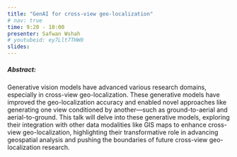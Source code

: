 ```yaml
---
title: "GenAI for cross-view geo-localization"
# nav: true
time: 9:20 - 10:00
presenter: Safwan Wshah
# youtubeid: ey7Llt7THW0
slides: 
---
```


##### Abstract:
Generative vision models have advanced various research domains, especially in cross-view geo-localization. These generative models have improved the geo-localization accuracy and enabled novel approaches like generating one view conditioned by another—such as ground-to-aerial and aerial-to-ground. This talk will delve into these generative models, exploring their integration with other data modalities like GIS maps to enhance cross-view geo-localization, highlighting their transformative role in advancing geospatial analysis and pushing the boundaries of future cross-view geo-localization research.